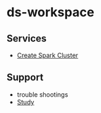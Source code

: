# ds-workspace
## Services
- [Create Spark Cluster](ds-spark-cluster.md)

## Support
- trouble shootings
- [Study](study.md)
